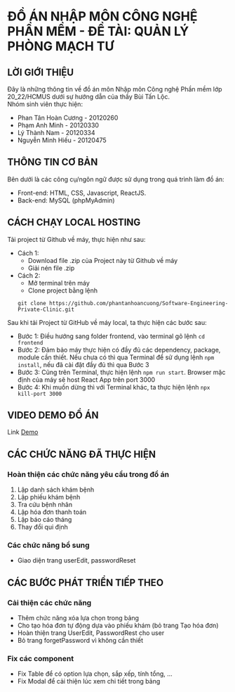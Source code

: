 # ĐỒ ÁN NHẬP MÔN CÔNG NGHỆ PHẦN MỀM - ĐỀ TÀI: QUẢN LÝ PHÒNG MẠCH TƯ

## LỜI GIỚI THIỆU

Đây là những thông tin về đồ án môn Nhập môn Công nghệ Phần mềm lớp 20_22/HCMUS dưới sự hướng dẫn của thầy Bùi Tấn Lộc. <br>
Nhóm sinh viên thực hiện:

- Phan Tân Hoàn Cương - 20120260
- Phạm Anh Minh - 20120330
- Lý Thành Nam - 20120334
- Nguyễn Minh Hiếu - 20120475

## THÔNG TIN CƠ BẢN

Bên dưới là các công cụ/ngôn ngữ được sử dụng trong quá trình làm đồ án:

- Front-end: HTML, CSS, Javascript, ReactJS.
- Back-end: MySQL (phpMyAdmin)

## CÁCH CHẠY LOCAL HOSTING

Tải project từ Github về máy, thực hiện như sau:
- Cách 1:
    - Download file .zip của Project này từ Github về máy
    - Giải nén file .zip
- Cách 2:
    - Mở terminal trên máy
    - Clone project bằng lệnh <br>
    ```git
    git clone https://github.com/phantanhoancuong/Software-Engineering-Private-Clinic.git
    ```

Sau khi tải Project từ GitHub về máy local, ta thực hiện các bước sau:
- Bước 1: Điều hướng sang folder frontend, vào terminal gõ lệnh `cd frontend`
- Bước 2: Đảm bảo máy thực hiện có đầy đủ các dependency, package, module cần thiết. Nếu chưa có thì qua Terminal để sử dụng lệnh `npm install`, nếu đã cài đặt đầy đủ thì qua Bước 3
- Bước 3: Cũng trên Terminal, thực hiện lệnh `npm run start`. Browser mặc định của máy sẽ host React App trên port 3000
- Bước 4: Khi muốn dừng thì với Terminal khác, ta thực hiện lệnh `npx kill-port 3000`

## VIDEO DEMO ĐỒ ÁN

Link [Demo](https://tinyurl.com/SE2022-G4)

## CÁC CHỨC NĂNG ĐÃ THỰC HIỆN

### Hoàn thiện các chức năng yêu cầu trong đồ án
1. Lập danh sách khám bệnh
2. Lập phiếu khám bệnh
3. Tra cứu bệnh nhân
4. Lập hóa đơn thanh toán
5. Lập báo cáo tháng
6. Thay đổi qui định

### Các chức năng bổ sung
- Giao diện trang userEdit, passwordReset

## CÁC BƯỚC PHÁT TRIỂN TIẾP THEO

### Cải thiện các chức năng
- Thêm chức năng xóa lựa chọn trong bảng
- Cho tạo hóa đơn tự động dựa vào phiếu khám (bỏ trang Tạo hóa đơn)
- Hoàn thiện trang UserEdit, PasswordRest cho user
- Bỏ trang forgetPassword vì không cần thiết

### Fix các component
- Fix Table để có option lựa chọn, sắp xếp, tính tổng, ...
- Fix Modal để cải thiện lúc xem chi tiết trong bảng
